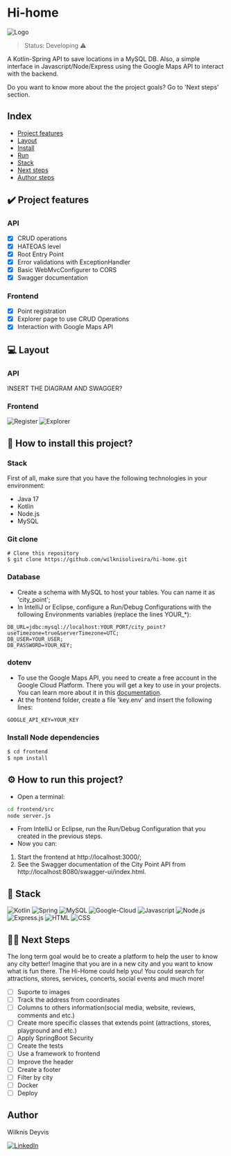 # Hi-home
![Logo](https://github.com/wilknisoliveira/wilknisoliveira/assets/135706241/f019d1c3-e4c3-46ee-be27-3a885dda1349)

> Status: Developing ⚠️

A Kotlin-Spring API to save locations in a MySQL DB. Also, a simple interface in Javascript/Node/Express using the Google Maps API to interact with the backend.

Do you want to know more about the the project goals? Go to 'Next steps' section. 

## Index
- <a href="#features">Project features</a>
- <a href="#layout">Layout</a>
- <a href="#install">Install</a>
- <a href="#run">Run</a>
- <a href="#stack">Stack</a>
- <a href="#steps">Next steps</a>
- <a href="#author">Author steps</a>

## ✔️ Project features
### API
- [x] CRUD operations
- [x] HATEOAS level
- [x] Root Entry Point
- [x] Error validations with ExceptionHandler
- [x] Basic WebMvcConfigurer to CORS
- [x] Swagger documentation

### Frontend
- [x] Point registration
- [x] Explorer page to use CRUD Operations
- [x] Interaction with Google Maps API

## 💻 Layout
### API
INSERT THE DIAGRAM AND SWAGGER?

### Frontend
![Register](https://github.com/wilknisoliveira/wilknisoliveira/assets/135706241/332f103d-5234-4427-9e1b-9cae62b2bb56)
![Explorer](https://github.com/wilknisoliveira/wilknisoliveira/assets/135706241/f8bf8852-74a1-422e-9fad-c7c178ad027a)

## 🔨 How to install this project?
### Stack
First of all, make sure that you have the following technologies in your environment:
- Java 17
- Kotlin
- Node.js
- MySQL

### Git clone
```
# Clone this repository
$ git clone https://github.com/wilknisoliveira/hi-home.git
```

### Database
- Create a schema with MySQL to host your tables. You can name it as 'city_point';
- In IntelliJ or Eclipse, configure a Run/Debug Configurations with the following Environments variables (replace the lines YOUR_*):
```
DB_URL=jdbc:mysql://localhost:YOUR_PORT/city_point?useTimezone=true&serverTimezone=UTC;
DB_USER=YOUR_USER;
DB_PASSWORD=YOUR_KEY;
```

### dotenv
- To use the Google Maps API, you need to create a free account in the Google Cloud Platform. There you will get a key to use in your projects. You can learn more about it in this [documentation](https://developers.google.com/maps/documentation/javascript/get-api-key).
- At the frontend folder, create a file 'key.env' and insert the following lines:
```
GOOGLE_API_KEY=YOUR_KEY
```

### Install Node dependencies
```bash
$ cd frontend
$ npm install
```

## ⚙️ How to run this project?
- Open a terminal:
```bash
cd frontend/src
node server.js
```
- From IntelliJ or Eclipse, run the Run/Debug Configuration that you created in the previous steps.
- Now you can:
1. Start the frontend at http://localhost:3000/;
2. See the Swagger documentation of the City Point API from http://localhost:8080/swagger-ui/index.html.

## 🧰 Stack
![Kotlin](https://img.shields.io/badge/Kotlin-0095D5?&style=for-the-badge&logo=kotlin&logoColor=white)
![Spring](https://img.shields.io/badge/Spring-6DB33F?style=for-the-badge&logo=spring&logoColor=white)
![MySQL](https://img.shields.io/badge/MySQL-00000F?style=for-the-badge&logo=mysql&logoColor=white)
![Google-Cloud](https://img.shields.io/badge/Google_Cloud-4285F4?style=for-the-badge&logo=google-cloud&logoColor=white)
![Javascript](https://img.shields.io/badge/JavaScript-F7DF1E?style=for-the-badge&logo=javascript&logoColor=black)
![Node.js](https://img.shields.io/badge/Node.js-43853D?style=for-the-badge&logo=node.js&logoColor=white)
![Express.js](https://img.shields.io/badge/Express.js-404D59?style=for-the-badge)
![HTML](https://img.shields.io/badge/HTML5-E34F26?style=for-the-badge&logo=html5&logoColor=white)
![CSS](https://img.shields.io/badge/CSS3-1572B6?style=for-the-badge&logo=css3&logoColor=white)

## 👨‍💻 Next Steps
The long term goal would be to create a platform to help the user to know any city better! Imagine that you are in a new city and you want to know what is fun there. The Hi-Home could help you! You could search for attractions, stores, services, concerts, social events and much more!

- [ ] Suporte to images
- [ ] Track the address from coordinates
- [ ] Columns to others information(social media, website, reviews, comments and etc.)
- [ ] Create more specific classes that extends point (attractions, stores, playground and etc.)
- [ ] Apply SpringBoot Security
- [ ] Create the tests
- [ ] Use a framework to frontend
- [ ] Improve the header
- [ ] Create a footer
- [ ] Filter by city
- [ ] Docker
- [ ] Deploy

 ## Author
 Wilknis Deyvis

 [![LinkedIn](https://img.shields.io/badge/LinkedIn-0077B5?style=for-the-badge&logo=linkedin&logoColor=white)](https://www.linkedin.com/in/wilknis/)